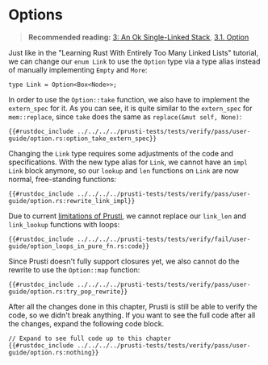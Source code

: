 # Options

> **Recommended reading:** 
> [3: An Ok Single-Linked Stack](https://rust-unofficial.github.io/too-many-lists/second.html),
> [3.1. Option](https://rust-unofficial.github.io/too-many-lists/second-option.html)

Just like in the "Learning Rust With Entirely Too Many Linked Lists" tutorial, we can change our `enum Link` to use the `Option` type via a type alias instead of manually implementing `Empty` and `More`:

```rust,noplaypen,ignore
type Link = Option<Box<Node>>;
```

In order to use the `Option::take` function, we also have to implement the `extern_spec` for it. As you can see, it is quite similar to the `extern_spec` for `mem::replace`, since `take` does the same as `replace(&mut self, None)`:

```rust,noplaypen
{{#rustdoc_include ../../../../prusti-tests/tests/verify/pass/user-guide/option.rs:option_take_extern_spec}}
```

Changing the `Link` type requires some adjustments of the code and specifications. With the new type alias for `Link`, we cannot have an `impl Link` block anymore, so our `lookup` and `len` functions on `Link` are now normal, free-standing functions:

```rust,noplaypen
{{#rustdoc_include ../../../../prusti-tests/tests/verify/pass/user-guide/option.rs:rewrite_link_impl}}
```

Due to current [limitations of Prusti](../capabilities/limitations.md#loops-in-pure-functions-unsupported), we cannot replace our `link_len` and `link_lookup` functions with loops:

```rust,noplaypen,ignore
{{#rustdoc_include ../../../../prusti-tests/tests/verify/fail/user-guide/option_loops_in_pure_fn.rs:code}}
```

Since Prusti doesn't fully support closures yet, we also cannot do the rewrite to use the `Option::map` function:
```rust,noplaypen
{{#rustdoc_include ../../../../prusti-tests/tests/verify/pass/user-guide/option.rs:try_pop_rewrite}}
```

After all the changes done in this chapter, Prusti is still be able to verify the code, so we didn't break anything.
If you want to see the full code after all the changes, expand the following code block.

```rust,noplaypen
// Expand to see full code up to this chapter
{{#rustdoc_include ../../../../prusti-tests/tests/verify/pass/user-guide/option.rs:nothing}}
```